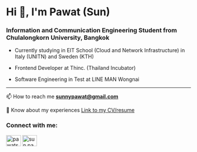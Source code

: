 <!--
**sunnypawat/sunnypawat** is a ✨ _special_ ✨ repository because its `README.md` (this file) appears on your GitHub profile.

Here are some ideas to get you started:

- 🔭 I’m currently working on ...
- 🌱 I’m currently learning ...
- 👯 I’m looking to collaborate on ...
- 🤔 I’m looking for help with ...
- 💬 Ask me about ...
- 📫 How to reach me: ...
- 😄 Pronouns: ...
- ⚡ Fun fact: ...
-->
<h1>Hi 👋, I'm Pawat (Sun)</h1>
<h3>Information and Communication Engineering Student from Chulalongkorn University, Bangkok</h3>

- Currently studying in EIT School (Cloud and Network Infrastructure) in Italy (UNITN) and Sweden (KTH)

- Frontend Developer at Thinc. (Thailand Incubator)

- Software Engineering in Test at LINE MAN Wongnai

<hr>

📫 How to reach me **sunnypawat@gmail.com**

📄 Know about my experiences [Link to my CV/resume](https://github.com/sunnypawat/sunnypawat/blob/5d8e9c443dd743bfa577c8809cd8389154707a90/cv-pawat-22022025.pdf)

<h3 align="left">Connect with me:</h3>
<p align="left">
<a href="https://linkedin.com/in/pawatsong" target="blank"><img align="center" src="https://raw.githubusercontent.com/rahuldkjain/github-profile-readme-generator/master/src/images/icons/Social/linked-in-alt.svg" alt="pawatsong" height="30" width="40" /></a>
<a href="https://instagram.com/sun.pawat" target="blank"><img align="center" src="https://raw.githubusercontent.com/rahuldkjain/github-profile-readme-generator/master/src/images/icons/Social/instagram.svg" alt="sun.pawat" height="30" width="40" /></a>
</p>
